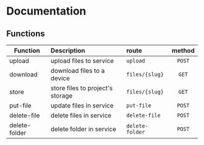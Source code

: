 # Documentation

## Functions

| Function        | Description           | route  | method
| ------------- |:-------------|:-----|:-----:|
| upload        | upload files to service | `upload`| `POST` |
| download     |  download files to a device  |   `files/{slug}` | `GET` |
| store |    store files to project's storage   |    `files/{slug}`| `GET` |
| put-file |  update files in service   |   `put-file` | `POST` |
| delete-file |    delete files in service   |  `delete-file`  | `POST` |
| delete-folder |   delete folder in service    |   `delete-folder` | `POST` |